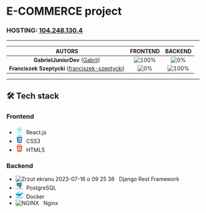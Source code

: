 # E-COMMERCE project

### HOSTING: [104.248.130.4](http://104.248.130.4)
---
|                                           AUTORS                                           |               FRONTEND                |                BACKEND                |
| :----------------------------------------------------------------------------------------: | :-----------------------------------: | :-----------------------------------: |
|                 **GabrielJuniorDev** ([Gabrli](https://github.com/Gabrli))                 | ![100%](https://progress-bar.dev/100) |   ![0%](https://progress-bar.dev/0)   |
| **Franciszek Szeptycki** ([franciszek-szeptycki](https://github.com/franciszek-szeptycki)) |   ![0%](https://progress-bar.dev/0)   | ![100%](https://progress-bar.dev/100) |
---
##  :hammer_and_wrench: Tech stack

### Frontend

- <img src="https://github.com/devicons/devicon/blob/master/icons/react/react-original-wordmark.svg" title="React" alt="React" width="20" height="20"/>&nbsp;  React.js  
- <img src="https://github.com/devicons/devicon/blob/master/icons/css3/css3-plain-wordmark.svg"  title="CSS3" alt="CSS" width="20" height="20"/>&nbsp;  CSS3
- <img src="https://github.com/devicons/devicon/blob/master/icons/html5/html5-plain-wordmark.svg"  title="HTML" alt="HTML5" width="20" height="20"/>&nbsp; HTML5


### Backend

-  <img width="227" alt="Zrzut ekranu 2023-07-16 o 09 25 38" src="https://github.com/franciszek-szeptycki/ecommerce/assets/106173385/f20aedf7-8bc6-44ae-9884-7f87c414c2aa" title="Django-Rest-Framework" alt="Django-Rest-Framework" width="20" height="20" /> &nbsp;   Django Rest Framework
- <img src="https://github.com/devicons/devicon/blob/master/icons/postgresql/postgresql-plain-wordmark.svg"  title="postgresql" alt="POSTGREAQL" width="20" height="20"/>&nbsp;    PostgreSQL
- <img src="https://github.com/devicons/devicon/blob/master/icons/docker/docker-plain-wordmark.svg"  title="docker" alt="DOCKER" width="20" height="20"/>&nbsp;  Docker
-  <img src="https://w7.pngwing.com/pngs/262/242/png-transparent-nginx-phusion-passenger-application-software-proxy-server-reverse-proxy-creativo-logo-de-marca-angle-text-trademark.png" title="nginx" alt="NGINX" width="20" height="20"/> &nbsp; Nginx
